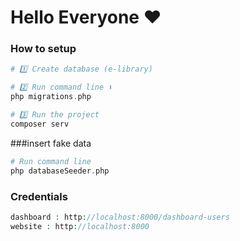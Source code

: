 # Hello Everyone ❤

### How to setup

```php
# 1️⃣ Create database (e-library)

# 2️⃣ Run command line ⬇
php migrations.php

# 3️⃣ Run the project
composer serv
```

###insert fake data
```php
# Run command line 
php databaseSeeder.php
```

### Credentials

```php
dashboard : http://localhost:8000/dashboard-users
website : http://localhost:8000